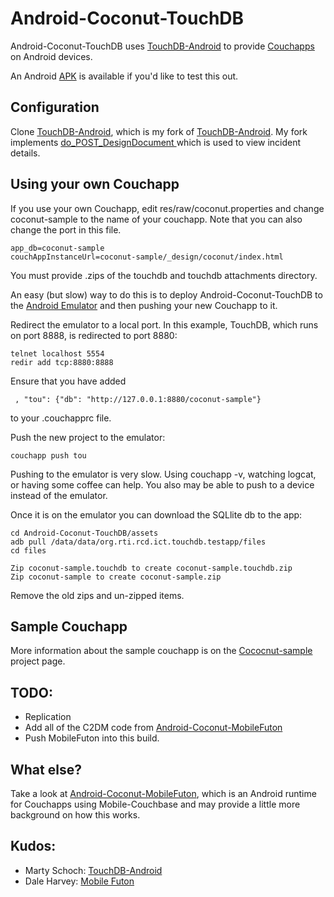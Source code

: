 Android-Coconut-TouchDB
=======================

Android-Coconut-TouchDB uses [TouchDB-Android](https://github.com/couchbaselabs/TouchDB-Android) 
to provide [Couchapps](http://couchapp.org/page/index) on Android devices.

An Android [APK](https://github.com/vetula/Android-Coconut-TouchDB/raw/master/Android-Coconut-TouchDB.apk) is available 
if you'd like to test this out.

Configuration
-------------

Clone [TouchDB-Android](https://github.com/vetula/TouchDB-Android), which is my fork of [TouchDB-Android](https://github.com/couchbaselabs/TouchDB-Android).
My fork implements [do_POST_DesignDocument ](https://github.com/couchbaselabs/TouchDB-Android/pull/9) which is used to view incident details. 

Using your own Couchapp
------------------------

If you use your own Couchapp, edit res/raw/coconut.properties and change coconut-sample to the name of your couchapp. 
Note that you can also change the port in this file.

    app_db=coconut-sample
    couchAppInstanceUrl=coconut-sample/_design/coconut/index.html

You must provide .zips of the touchdb and touchdb attachments directory.

An easy (but slow) way to do this is to deploy Android-Coconut-TouchDB to the 
[Android Emulator](http://developer.android.com/guide/developing/devices/emulator.html) and then pushing your new Couchapp
to it. 

Redirect the emulator to a local port. In this example, TouchDB, which runs on port 8888, is redirected to port 8880:

    telnet localhost 5554 
    redir add tcp:8880:8888

Ensure that you have added 

     , "tou": {"db": "http://127.0.0.1:8880/coconut-sample"}

to your .couchapprc file.

Push the new project to the emulator:

	couchapp push tou

Pushing to the emulator is very slow. Using couchapp -v, watching logcat, or having some coffee can help. 
You also may be able to push to a device instead of the emulator.

Once it is on the emulator you can download the SQLlite db to the app:

	cd Android-Coconut-TouchDB/assets
	adb pull /data/data/org.rti.rcd.ict.touchdb.testapp/files
	cd files

	Zip coconut-sample.touchdb to create coconut-sample.touchdb.zip
	Zip coconut-sample to create coconut-sample.zip

Remove the old zips and un-zipped items.
	
Sample Couchapp
---------------

More information about the sample couchapp is on the [Cococnut-sample](https://github.com/vetula/coconut-sample) project page.
	
TODO:
------
* Replication
* Add all of the C2DM code from [Android-Coconut-MobileFuton](https://github.com/vetula/Android-Coconut-MobileFuton) 
* Push MobileFuton into this build.
	
What else?
-----------

Take a look at [Android-Coconut-MobileFuton](https://github.com/vetula/Android-Coconut-MobileFuton), which is an Android runtime 
for Couchapps using Mobile-Couchbase and may provide a little more background on how this works. 


Kudos:
-------

* Marty Schoch: [TouchDB-Android](https://github.com/couchbaselabs/TouchDB-Android)
* Dale Harvey: [Mobile Futon](https://github.com/daleharvey/Android-MobileFuton)

